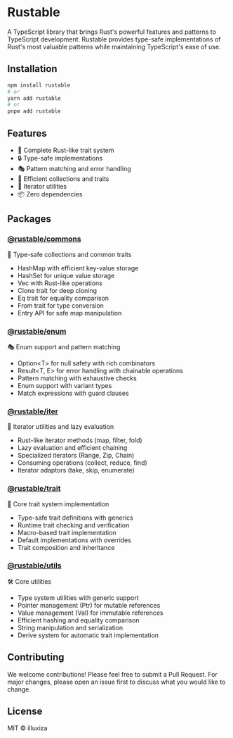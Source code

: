 # Rustable

A TypeScript library that brings Rust's powerful features and patterns to TypeScript development. Rustable provides type-safe implementations of Rust's most valuable patterns while maintaining TypeScript's ease of use.

## Installation

```bash
npm install rustable
# or
yarn add rustable
# or
pnpm add rustable
```

## Features

- 🎯 Complete Rust-like trait system
- 🔒 Type-safe implementations
- 🎭 Pattern matching and error handling
- 🧩 Efficient collections and traits
- 🔁 Iterator utilities
- 📦 Zero dependencies

## Packages

### [@rustable/commons](https://github.com/illuxiza/ts-rustable/tree/main/packages/commons#readme)

🧩 Type-safe collections and common traits

- HashMap with efficient key-value storage
- HashSet for unique value storage
- Vec with Rust-like operations
- Clone trait for deep cloning
- Eq trait for equality comparison
- From trait for type conversion
- Entry API for safe map manipulation

### [@rustable/enum](https://github.com/illuxiza/ts-rustable/tree/main/packages/enum#readme)

🎭 Enum support and pattern matching

- Option\<T> for null safety with rich combinators
- Result<T, E> for error handling with chainable operations
- Pattern matching with exhaustive checks
- Enum support with variant types
- Match expressions with guard clauses

### [@rustable/iter](https://github.com/illuxiza/ts-rustable/tree/main/packages/iter#readme)

🔁 Iterator utilities and lazy evaluation

- Rust-like iterator methods (map, filter, fold)
- Lazy evaluation and efficient chaining
- Specialized iterators (Range, Zip, Chain)
- Consuming operations (collect, reduce, find)
- Iterator adaptors (take, skip, enumerate)

### [@rustable/trait](https://github.com/illuxiza/ts-rustable/tree/main/packages/trait#readme)

🎯 Core trait system implementation

- Type-safe trait definitions with generics
- Runtime trait checking and verification
- Macro-based trait implementation
- Default implementations with overrides
- Trait composition and inheritance

### [@rustable/utils](https://github.com/illuxiza/ts-rustable/tree/main/packages/utils#readme)

🛠️ Core utilities

- Type system utilities with generic support
- Pointer management (Ptr) for mutable references
- Value management (Val) for immutable references
- Efficient hashing and equality comparison
- String manipulation and serialization
- Derive system for automatic trait implementation

## Contributing

We welcome contributions! Please feel free to submit a Pull Request. For major changes, please open an issue first to discuss what you would like to change.

## License

MIT © illuxiza
